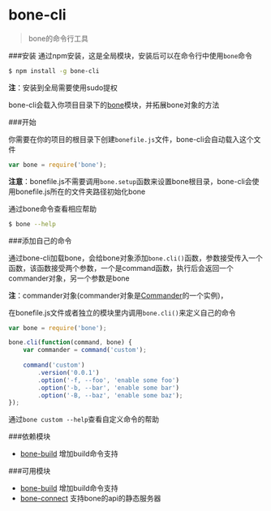 # bone-cli
> bone的命令行工具

###安装
通过npm安装，这是全局模块，安装后可以在命令行中使用`bone`命令

```sh
$ npm install -g bone-cli
```

**注**：安装到全局需要使用sudo提权

bone-cli会载入你项目目录下的[bone](https://github.com/wyicwx/bone)模块，并拓展bone对象的方法

###开始

你需要在你的项目的根目录下创建`bonefile.js`文件，bone-cli会自动载入这个文件
```js
var bone = require('bone');
```
**注意**：bonefile.js不需要调用`bone.setup`函数来设置bone根目录，bone-cli会使用bonefile.js所在的文件夹路径初始化bone


通过bone命令查看相应帮助
```sh
$ bone --help
```

###添加自己的命令

通过bone-cli加载bone，会给bone对象添加`bone.cli()`函数，参数接受传入一个函数，该函数接受两个参数，一个是command函数，执行后会返回一个commander对象，另一个参数是bone

**注**：commander对象(commander对象是[Commander](https://github.com/tj/commander.js)的一个实例)，

在bonefile.js文件或者独立的模块里内调用`bone.cli()`来定义自己的命令

```js
var bone = require('bone');

bone.cli(function(command, bone) {
	var commander = command('custom');
	
	command('custom')
		.version('0.0.1')
		.option('-f, --foo', 'enable some foo')
		.option('-b, --bar', 'enable some bar')
		.option('-B, --baz', 'enable some baz');
});
```
通过`bone custom --help`查看自定义命令的帮助

###依赖模块

+ [bone-build](https://github.com/wyicwx/bone-build) 增加build命令支持

###可用模块

+ [bone-build](https://github.com/wyicwx/bone-build) 增加build命令支持
+ [bone-connect](https://github.com/wyicwx/bone-connect) 支持bone的api的静态服务器

